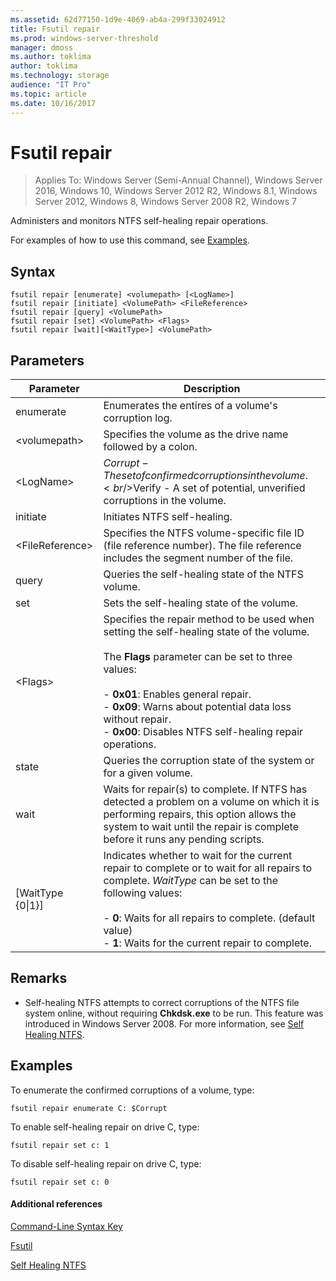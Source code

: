 ```yaml
---
ms.assetid: 62d77150-1d9e-4069-ab4a-299f33024912
title: Fsutil repair
ms.prod: windows-server-threshold
manager: dmoss
ms.author: toklima
author: toklima
ms.technology: storage
audience: "IT Pro"
ms.topic: article
ms.date: 10/16/2017
---
```

# Fsutil repair
>Applies To: Windows Server (Semi-Annual Channel), Windows Server 2016, Windows 10, Windows Server 2012 R2, Windows 8.1, Windows Server 2012, Windows 8, Windows Server 2008 R2, Windows 7

Administers and monitors NTFS self-healing repair operations.

For examples of how to use this command, see [Examples](#BKMK_examples).

## Syntax

```
fsutil repair [enumerate] <volumepath> [<LogName>]
fsutil repair [initiate] <VolumePath> <FileReference>
fsutil repair [query] <VolumePath>
fsutil repair [set] <VolumePath> <Flags>
fsutil repair [wait][<WaitType>] <VolumePath>

```

## Parameters

|Parameter|Description|
|-------------|---------------|
|enumerate|Enumerates the entires of a volume's corruption log.|
|\<volumepath>|Specifies the volume as the drive name followed by a colon.|
|\<LogName>|$Corrupt - The set of confirmed corruptions in the volume.<br />$Verify - A set of potential, unverified corruptions in the volume.|
|initiate|Initiates NTFS self-healing.|
|\<FileReference>|Specifies the NTFS volume-specific file ID (file reference number). The file reference includes the segment number of the file.|
|query|Queries the self-healing state of the NTFS volume.|
|set|Sets the self-healing state of the volume.|
|\<Flags>|Specifies the repair method to be used when setting the self-healing state of the volume.<br /><br />The **Flags** parameter can be set to three values:<br /><br />-   **0x01**: Enables general repair.<br />-   **0x09**: Warns about potential data loss without repair.<br />-   **0x00**: Disables NTFS self-healing repair operations.|
|state|Queries the corruption state of the system or for a given volume.|
|wait|Waits for repair(s) to complete. If NTFS has detected a problem on a volume on which it is performing repairs, this option allows the system to wait until the repair is complete before it runs any pending scripts.|
|[WaitType {0&#124;1}]|Indicates whether to wait for the current repair to complete or to wait for all repairs to complete. *WaitType* can be set to the following values:<br /><br />-   **0**: Waits for all repairs to complete. (default value)<br />-   **1**: Waits for the current repair to complete.|

## Remarks

-   Self-healing NTFS attempts to correct corruptions of the NTFS file system online, without requiring **Chkdsk.exe** to be run. This feature was introduced in Windows Server 2008. For more information, see [Self Healing NTFS](http://go.microsoft.com/fwlink/?LinkID=165401).

## <a name="BKMK_examples"></a>Examples

To enumerate the confirmed corruptions of a volume, type:

```
fsutil repair enumerate C: $Corrupt 
```

To enable self-healing repair on drive C, type:

```
fsutil repair set c: 1
```

To disable self-healing repair on drive C, type:

```
fsutil repair set c: 0
```

#### Additional references
[Command-Line Syntax Key](Command-Line-Syntax-Key.md)

[Fsutil](Fsutil.md)

[Self Healing NTFS](http://go.microsoft.com/fwlink/?LinkID=165401)


